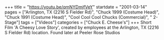 +++
title = "https://youtu.be/qmNYDmjfVeY"
startdate = "2001-03-14"
pages = ["Arlington, TX (2216 S Fielder Rd)", "Chuck 1999 (Costume Head)", "Chuck 1991 (Costume Head)", "Cool Cool Cool Chucks (Commercial)", " 2-Stage"]
tags = ["Videos"]
categories = ["Chuck E. Cheese's"]
+++
Short Film 'A Cheesy Love Story', created by employees at the Arlington, TX (2216 S Fielder Rd) location. Found later at Peeler Rose Studios
